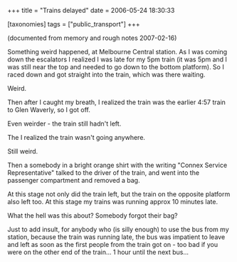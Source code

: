 +++
title = "Trains delayed"
date = 2006-05-24 18:30:33

[taxonomies]
tags = ["public_transport"]
+++

(documented from memory and rough notes 2007-02-16)

Something weird happened, at Melbourne Central station. As I was coming down the escalators I realized I was late for my 5pm train (it was 5pm and I was still near the top and needed to go down to the bottom platform). So I raced down and got straight into the train, which was there waiting.

Weird.

Then after I caught my breath, I realized the train was the earlier 4:57 train to Glen Waverly, so I got off.

Even weirder - the train still hadn't left.

The I realized the train wasn't going anywhere.

Still weird.

Then a somebody in a bright orange shirt with the writing "Connex Service Representative" talked to the driver of the train, and went into the passenger compartment and removed a bag.

At this stage not only did the train left, but the train on the opposite platform also left too. At this stage my trains was running approx 10 minutes late.

What the hell was this about? Somebody forgot their bag?

Just to add insult, for anybody who (is silly enough) to use the bus from my station, because the train was running late, the bus was impatient to leave and left as soon as the first people from the train got on - too bad if you were on the other end of the train... 1 hour until the next bus...
